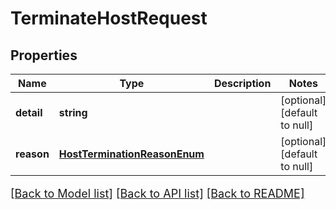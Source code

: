 # TerminateHostRequest

## Properties
Name | Type | Description | Notes
------------ | ------------- | ------------- | -------------
**detail** | **string** |  | [optional] [default to null]
**reason** | [**HostTerminationReasonEnum**](HostTerminationReasonEnum.md) |  | [optional] [default to null]

[[Back to Model list]](../README.md#documentation-for-models) [[Back to API list]](../README.md#documentation-for-api-endpoints) [[Back to README]](../README.md)

<style>
     p, ul, ol, li { font-size: 18px !important;}
</style>


